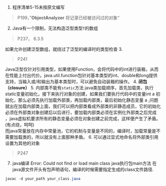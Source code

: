 1. 程序清单5-15未按原文编写
> P199，”**ObjectAnalyzer** 将记录已经被访问过的对象“
2.  Java有一个限制，无法构造泛型类型`T`的数组
> P237， 6.3.5

如果允许创建泛型数组，就绕过了泛型的编译时的类型检查
3.  
> P241

Java泛型仅针对引用类型，如果使用Function，会将代码中的int进行装箱，从而在性能上付出代价。java.util.function包针对基本类型的int、double和long提供支持，当输入或/和输出为基本类型时，可以避免自动装箱的操作。
4. **闭包（closure）**
5. 内部类不能有`static`方法
java类加载顺序，首先加载类，执行static变量初始化，接下来执行对象的创建，如果我们要执行代码中的变量int a 初始化，那么必须先执行加载外部类，再加载内部类，最后初始化静态变量 a ,问题就出在加载内部类上面，我们可以把内部类看成外部类的非静态成员，它的初始化必须在外部类对象创建后以后进行，要加载内部类必须在实例化外部类之后完成 ，java虚拟机要求所有的静态变量必须在对象创建之前完成，这样便产生了矛盾。  
(有点绕，呵呵)  
而java常量放在内存中常量池，它的机制与变量是不同的，编译时，加载常量是不需要加载类的，所以就没有上面那种矛盾。
6.  可以通过显式地命名将外部类引用设置为其他的对象
> P247
7. java编译 Error: Could not find or load main class java执行包main方法
在java源文件开头有包声明语句，编译的时候需要指定生成的class文件路径.
``` java
javac -d your_path your_class.java
```
<!--stackedit_data:
eyJoaXN0b3J5IjpbMjA3OTQ0NTkwMSwtNjIzNTQ1ODI0LDE3Mj
E2MzI3MTcsNDU5MTYzMTc4LC05Njc3MDcxOTVdfQ==
-->